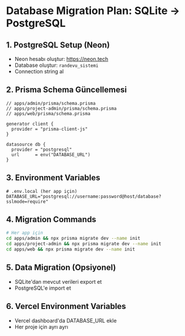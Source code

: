 # Database Migration Plan: SQLite → PostgreSQL

## 1. PostgreSQL Setup (Neon)
- Neon hesabı oluştur: https://neon.tech
- Database oluştur: `randevu_sistemi`
- Connection string al

## 2. Prisma Schema Güncellemesi
```prisma
// apps/admin/prisma/schema.prisma
// apps/project-admin/prisma/schema.prisma  
// apps/web/prisma/schema.prisma

generator client {
  provider = "prisma-client-js"
}

datasource db {
  provider = "postgresql"
  url      = env("DATABASE_URL")
}
```

## 3. Environment Variables
```env
# .env.local (her app için)
DATABASE_URL="postgresql://username:password@host/database?sslmode=require"
```

## 4. Migration Commands
```bash
# Her app için
cd apps/admin && npx prisma migrate dev --name init
cd apps/project-admin && npx prisma migrate dev --name init  
cd apps/web && npx prisma migrate dev --name init
```

## 5. Data Migration (Opsiyonel)
- SQLite'dan mevcut verileri export et
- PostgreSQL'e import et

## 6. Vercel Environment Variables
- Vercel dashboard'da DATABASE_URL ekle
- Her proje için ayrı ayrı
